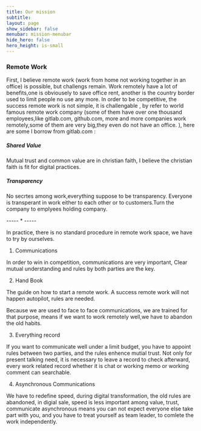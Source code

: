 ```yaml
---
title: Our mission
subtitle: 
layout: page
show_sidebar: false
menubar: mission-menubar
hide_hero: false
hero_height: is-small
---
```


### Remote Work

First, I believe remote work (work from home not working together in an office) is possible, but challengs remain. Work remotely have a lot of benefits,one is obviousely to save office rent, another is the country border used to limit people no use any more. In order to be competitive, the success remote work is not simple, it is challengable , by refer to world famous remote work company (some of them have over one thousand employees,like gitlab.com, github.com, more and more companies work remotely,some of them are very big,they even do not have an office. ), here are some I borrow from gitlab.com :

##### Shared Value

Mutual trust and common value are in christian faith, I believe the christian faith is fit for digital practices.

##### Transparency

No secrtes among work,everything suppose to be transparency. Everyone is transperant in work either to each other or to customers.Turn the company to emplyees holding company.

----- * -----

In practice, there is no standard procedure in remote work space, we have to try by ourselves.

1. Communications

In order to win in competition, communications are very important, Clear mutual understanding and rules by both parties are the key.

2. Hand Book

The guide on how to start a remote work. A success remote work will not happen autopilot, rules are needed.

Because we are used to face to face communications, we are trained for that purpose, means if we want to work remotely well,we have to abandon the old habits. 

3. Everything record

If you want to communicate well under a limit budget, you have to appoint rules between two parties, and the rules enhence mutial trust. Not only for present talking need, it is necessary to leave a record to check afterward, every work related record whether it is chat or working memo or working comment can searchable.

4. Asynchronous Communications

We have to redefine speed, during digital transformation, the old rules are abandoned, in digial sale, speed is less important among value, trust, communicate asynchronous means you can not expect everyone else take part with you, and you have to treat yourself as team leader, to comlete the work independently. 
